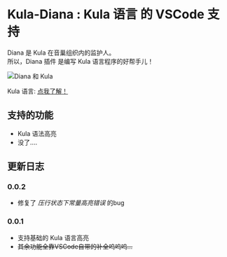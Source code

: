 # Kula-Diana : Kula 语言 的 VSCode 支持
Diana 是 Kula 在音巢组织内的监护人。    
所以，Diana 插件 是编写 Kula 语言程序的好帮手儿！    

![Diana 和 Kula](https://imgsa.baidu.com/forum/w%3D580/sign=9843244436d3d539c13d0fcb0a86e927/fd0729a4462309f7c1fba9a8720e0cf3d6cad645.jpg)

Kula 语言: [点我了解！](https://github.com/HanaYabuki/Kula)

## 支持的功能
* Kula 语法高亮
* 没了....

## 更新日志

### 0.0.2
* 修复了 *压行状态下常量高亮错误* 的bug

### 0.0.1
* 支持基础的 Kula 语言高亮
* ~~其余功能全靠VSCode自带的补全呜呜呜...~~